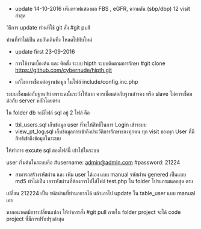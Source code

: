 - update 14-10-2016
เพิ่มกราฟแสดงผล FBS , eGFR, ความดัน (sbp/dbp) 12 visit ล่าสุด

วิธีการ update ท่านที่ใช้ git สั่ง
#git pull

ท่านที่ทำไม่เป็น ลบอันเดิมทิ้ง โหลดไปทับใหม่


- update first 23-09-2016
- การใช้งานเบื้องต้น และ ติดตั้ง ระบบ hipth ระบบติดตามการรักษา 
#git clone https://github.com/cybernude/hipth.git

- แก้ไขการเชื่อมต่อฐานข้อมูล ในไฟล์ include/config.inc.php

ระบบเชื่อมต่อกับฐาน hi เพราะฉนั้นระวังให้มาก ควรเชื่อมต่อกับฐานสำรอง หรือ slave ไม่ควรเชื่อมต่อกับ server หลักโดยตรง

ใน folder db จะมีไฟล์ sql อยู่ 2 ไฟล์ คือ
- tbl_users.sql  เก็บข้อมูล user ที่จะให้สิทธิ์ในการ Login เข้าระบบ
- view_pt_log.sql เก็บข้อมูลการเข้าถึงประวัติการรักษาของทุกคน ทุก visit ของทุก User ที่มีสิทธ์เข้าถึงข้อมุลในระบบ

ให้ทำการ excute sql สองไฟล์นี้ เข้าไปในระบบ 

user เริ่มต้นในระบบคือ
#username: admin@admin.com
#password: 21224

- สามารถสร้างรหัสผ่าน และ เพิ่ม user ได้เอง แบบ manual รหัสผ่าน genered เป็นแบบ md5 ทำไม่เป็น เอารหัสผ่านที่ต้องการไปใส่ไฟล์ test.php ใน  folder โปรแกรมนอกสุด ตรง

<?php
  echo md5("212224");
?>

เปลี่ยน 212224 เป็น รหัสผ่านที่ท่านอยากได้ แล้วเอาไป update ใน table_user แบบ manual เอา

หากอนาคตมีการเปลี่ยนแปลง ให้ทำการสั่ง
#git pull 
ภายใน folder project จะได้ code project ที่มีการปรับปรุงล่าสุด


